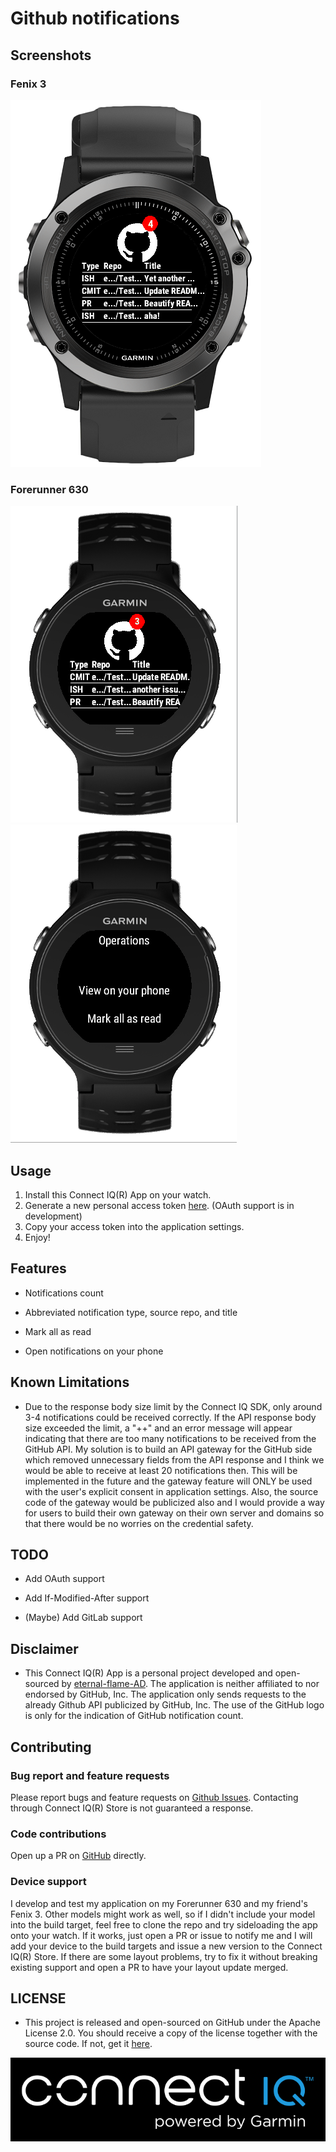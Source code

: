 # Github notifications

## Screenshots

### Fenix 3
![Screenshot](https://github.com/eternal-flame-AD/git-notifications-ciq/blob/master/docs/img/git-notification-fenix3.png?raw=true)
### Forerunner 630
![Screenshot](https://github.com/eternal-flame-AD/git-notifications-ciq/blob/master/docs/img/git-notification-fr630.png?raw=true)
![Screenshot](https://github.com/eternal-flame-AD/git-notifications-ciq/blob/master/docs/img/git-notification-menu.png?raw=true)

## Usage


1. Install this Connect IQ(R) App on your watch.
1. Generate a new personal access token [here](https://github.com/settings/tokens). (OAuth support is in development)
1. Copy your access token into the application settings.
1. Enjoy!

## Features

- Notifications count

- Abbreviated notification type, source repo, and title

- Mark all as read

- Open notifications on your phone

## Known Limitations

- Due to the response body size limit by the Connect IQ SDK, only around 3-4 notifications could be received correctly. If the API response body size exceeded the limit, a "++" and an error message will appear indicating that there are too many notifications to be received from the GitHub API. My solution is to build an API gateway for the GitHub side which removed unnecessary fields from the API response and I think we would be able to receive at least 20 notifications then. This will be implemented in the future and the gateway feature will ONLY be used with the user's explicit consent in application settings. Also, the source code of the gateway would be publicized also and I would provide a way for users to build their own gateway on their own server and domains so that there would be no worries on the credential safety.

## TODO

- Add OAuth support

- Add If-Modified-After support

- (Maybe) Add GitLab support

## Disclaimer

- This Connect IQ(R) App is a personal project developed and open-sourced by [eternal-flame-AD](https://github.com/eternal-flame-AD). The application is neither affiliated to nor endorsed by GitHub, Inc. The application only sends requests to the already Github API publicized by GitHub, Inc. The use of the GitHub logo is only for the indication of GitHub notification count.

## Contributing

### Bug report and feature requests

Please report bugs and feature requests on [Github Issues](https://github.com/eternal-flame-AD/git-notifications-ciq/issues). Contacting through Connect IQ(R) Store is not guaranteed a response.

### Code contributions

Open up a PR on [GitHub](https://github.com/eternal-flame-AD/git-notifications-ciq/pulls) directly.

### Device support

I develop and test my application on my Forerunner 630 and my friend's Fenix 3. Other models might work as well, so if I didn't include your model into the build target, feel free to clone the repo and try sideloading the app onto your watch. If it works, just open a PR or issue to notify me and I will add your device to the build targets and issue a new version to the Connect IQ(R) Store. If there are some layout problems, try to fix it without breaking existing support and open a PR to have your layout update merged.

## LICENSE 

- This project is released and open-sourced on GitHub under the Apache License 2.0. You should receive a copy of the license together with the source code. If not, get it [here](https://github.com/eternal-flame-AD/git-notifications-ciq/blob/master/LICENSE).

![Connect IQ(R)](https://github.com/eternal-flame-AD/git-notifications-ciq/blob/master/docs/img/connect-iq-logo-white.png?raw=true)
